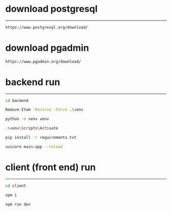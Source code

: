 # download postgresql
-------------------------------------------------------
```bash
https://www.postgresql.org/download/
```

# download pgadmin
``` bash
https://www.pgadmin.org/download/
```

# backend run
--------------------------------------------------------
```bash
cd backend
```

```bash
Remove-Item -Recurse -Force .\venv
```

```bash
python -m venv venv
```

```bash
.\venv\Scripts\Activate
```

```bash
pip install -r requirements.txt
```

```bash
uvicorn main:app --reload

```
# client (front end) run
--------------------------------------------------------
```bash
cd client
```

```bash
npm i
```
```bash
npm run dev
```
